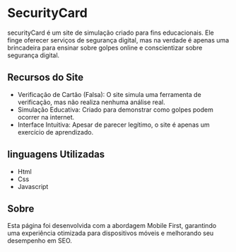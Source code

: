 # SecurityCard
securityCard é um site de simulação criado para fins educacionais. Ele finge oferecer serviços de segurança digital, mas na verdade é apenas uma brincadeira para ensinar sobre golpes online e conscientizar sobre segurança digital.

## Recursos do Site
- Verificação de Cartão (Falsa): O site simula uma ferramenta de verificação, mas não realiza nenhuma análise real.
- Simulação Educativa: Criado para demonstrar como golpes podem ocorrer na internet.
- Interface Intuitiva: Apesar de parecer legítimo, o site é apenas um exercício de aprendizado.

## linguagens Utilizadas
- Html
- Css
- Javascript

## Sobre 
Esta página foi desenvolvida com a abordagem Mobile First, garantindo uma experiência otimizada para dispositivos móveis e melhorando seu desempenho em SEO.